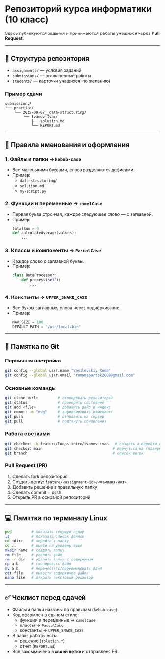 # Репозиторий курса информатики (10 класс)

Здесь публикуются задания и принимаются работы учащихся через **Pull Request**.

---

## 📂 Структура репозитория
- `assignments/` — условия заданий
- `submissions/` — выполненные работы
- `students/` — карточки учащихся (по желанию)

### Пример сдачи
```
submissions/
└── practice/
    └── 2025-09-07__data-structuring/
        └── Ivanov-Ivan/
            ├── solution.md
            └── REPORT.md
```

---

## 📝 Правила именования и оформления

### 1. Файлы и папки → `kebab-case`
- Все маленькими буквами, слова разделяются дефисами.
- Пример:  
  - `data-structuring/`  
  - `solution.md`  
  - `my-script.py`

### 2. Функции и переменные → `camelCase`
- Первая буква строчная, каждое следующее слово — с заглавной.  
- Пример:
  ```python
  totalSum = 0
  def calculateAverage(values):
      ...
  ```

### 3. Классы и компоненты → `PascalCase`
- Каждое слово с заглавной буквы.  
- Пример:
  ```python
  class DataProcessor:
      def process(self):
          ...
  ```

### 4. Константы → `UPPER_SNAKE_CASE`
- Все буквы заглавные, слова через подчёркивание.  
- Пример:
  ```python
  MAX_SIZE = 100
  DEFAULT_PATH = "/usr/local/bin"
  ```

---

## 🧰 Памятка по Git

### Первичная настройка
```bash
git config --global user.name "Vasilevskiy Roma"
git config --global user.email "romanspartak2008@gmail.com"
```

### Основные команды
```bash
git clone <url>         # скопировать репозиторий
git status              # проверить состояние
git add <file>          # добавить файл в индекс
git commit -m "msg"     # зафиксировать изменения
git push                # отправить на сервер
git pull                # подтянуть обновления
```

### Работа с ветками
```bash
git checkout -b feature/loops-intro/ivanov-ivan   # создать и перейти в ветку
git checkout main                                # вернуться на главную ветку
git branch                                       # список веток
```

### Pull Request (PR)
1. Сделать fork репозитория  
2. Создать ветку: `feature/<assignment-id>/<Фамилия-Имя>`  
3. Добавить решение в правильную папку  
4. Сделать commit + push  
5. Открыть PR в основной репозиторий  

---

## 💻 Памятка по терминалу Linux

```bash
pwd         # показать текущую папку
ls          # показать список файлов
cd <dir>    # перейти в папку
cd ..       # выйти на уровень выше
mkdir name  # создать папку
rm file     # удалить файл
rm -r dir   # удалить папку с содержимым
cp a b      # скопировать файл
mv a b      # переместить/переименовать файл
cat file    # вывести содержимое файла
nano file   # открыть текстовый редактор
```

---

## ✅ Чеклист перед сдачей
- Файлы и папки названы по правилам (`kebab-case`).
- Код оформлен в едином стиле:
  - функции и переменные → `camelCase`
  - классы → `PascalCase`
  - константы → `UPPER_SNAKE_CASE`
- В папке работы есть:
  - решение (`solution.*`)
  - отчет (`REPORT.md`)
- Всё закоммичено в **своей ветке** и отправлено PR.
